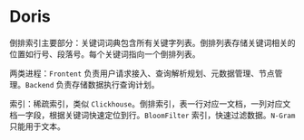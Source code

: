 # Doris

倒排索引主要部分：关键词词典包含所有关键字列表。倒排列表存储关键词相关的位置如行号、段落号。每个关键词指向一个倒排列表。

两类进程：`Frontent` 负责用户请求接入、查询解析规划、元数据管理、节点管理。`Backend` 负责存储数据执行查询计划。

索引：稀疏索引，类似 `Clickhouse`。倒排索引，表一行对应一文档，一列对应文档一字段，根据关键词快速定位到行。`BloomFilter` 索引，快速过滤数据。`N-Gram` 只能用于文本。
